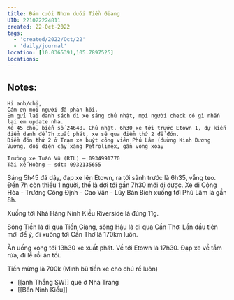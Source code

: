 ```yaml
---
title: Đám cưới Nhơn dưới Tiền Giang
UID: 221022224811
created: 22-Oct-2022
tags:
  - 'created/2022/Oct/22'
  - 'daily/journal'
location: [10.0365391,105.7897525]
locations: 
---
```

## Notes:

```
Hi anh/chị,
Cám ơn mọi người đã phản hồi.
Em gửi lại danh sách đi xe sáng chủ nhật, mọi người check có gì nhắn lại em update nha.
Xe 45 chỗ, biển số 24648. Chủ nhật, 6h30 xe tới trước Etown 1, dự kiến điểm danh để 7h xuất phát, xe sẽ qua điểm thứ 2 để đón.
Điềm đón thứ 2 ở Trạm xe buýt công viên Phú Lâm (đường Kinh Dương Vương, đối diện cây xăng Petrolimex, gần vòng xoay

Trưởng xe Tuấn Vũ (RTL) – 0934991770
Tài xế Hoàng — sdt: 0932135655
```

Sáng 5h45 đã dậy, đạp xe lên Etown, ra tới sảnh trước là 6h35, vắng teo. Đến 7h còn thiếu 1 người, thế là đợi tới gần 7h30 mới đi được. Xe đi Cộng Hòa - Trương Công Định - Cao Vân - Lũy Bán Bích xuống tới Phú Lâm là gần 8h.

Xuống tới Nhà Hàng Ninh Kiều Riverside là đúng 11g.

Sông Tiền là đi qua Tiền Giang, sông Hậu là đi qua Cần Thơ. Lần đầu tiên mới để ý, đi xuống tới Cần Thơ là 170km luôn.

Ăn uống xong tới 13h30 xe xuất phát. Về tới Etown là 17h30. Đạp xe về tắm rửa, đi lễ rồi ăn tối.

Tiền mừng là 700k (Mình bù tiền xe cho chú rể luôn)

- [[anh Thắng SW]] quê ở Nha Trang
- [[Bến Ninh Kiều]]

[](geo:10.036594765584884,105.7896594369)